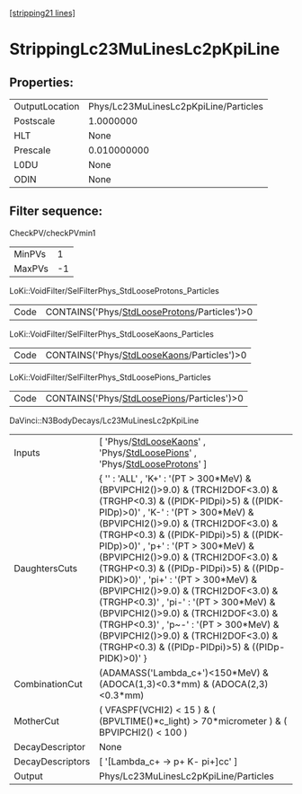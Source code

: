 [[stripping21 lines]](./stripping21-index)

# StrippingLc23MuLinesLc2pKpiLine

## Properties:

|                |                                       |
|----------------|---------------------------------------|
| OutputLocation | Phys/Lc23MuLinesLc2pKpiLine/Particles |
| Postscale      | 1.0000000                             |
| HLT            | None                                  |
| Prescale       | 0.010000000                           |
| L0DU           | None                                  |
| ODIN           | None                                  |

## Filter sequence:

CheckPV/checkPVmin1

|        |     |
|--------|-----|
| MinPVs | 1   |
| MaxPVs | -1  |

LoKi::VoidFilter/SelFilterPhys_StdLooseProtons_Particles

|      |                                                                                                |
|------|------------------------------------------------------------------------------------------------|
| Code | CONTAINS('Phys/[StdLooseProtons](./stripping21-commonparticles-stdlooseprotons)/Particles')\>0 |

LoKi::VoidFilter/SelFilterPhys_StdLooseKaons_Particles

|      |                                                                                            |
|------|--------------------------------------------------------------------------------------------|
| Code | CONTAINS('Phys/[StdLooseKaons](./stripping21-commonparticles-stdloosekaons)/Particles')\>0 |

LoKi::VoidFilter/SelFilterPhys_StdLoosePions_Particles

|      |                                                                                            |
|------|--------------------------------------------------------------------------------------------|
| Code | CONTAINS('Phys/[StdLoosePions](./stripping21-commonparticles-stdloosepions)/Particles')\>0 |

DaVinci::N3BodyDecays/Lc23MuLinesLc2pKpiLine

|                  |                                                                                                                                                                                                                                                                                                                                                                                                                                                                                                                                                                                                                                                                                                 |
|------------------|-------------------------------------------------------------------------------------------------------------------------------------------------------------------------------------------------------------------------------------------------------------------------------------------------------------------------------------------------------------------------------------------------------------------------------------------------------------------------------------------------------------------------------------------------------------------------------------------------------------------------------------------------------------------------------------------------|
| Inputs           | [ 'Phys/[StdLooseKaons](./stripping21-commonparticles-stdloosekaons)' , 'Phys/[StdLoosePions](./stripping21-commonparticles-stdloosepions)' , 'Phys/[StdLooseProtons](./stripping21-commonparticles-stdlooseprotons)' ]                                                                                                                                                                                                                                                                                                                                                                                                                                                                       |
| DaughtersCuts    | { '' : 'ALL' , 'K+' : '(PT \> 300\*MeV) & (BPVIPCHI2()\>9.0) & (TRCHI2DOF\<3.0) & (TRGHP\<0.3) & ((PIDK-PIDpi)\>5) & ((PIDK-PIDp)\>0)' , 'K-' : '(PT \> 300\*MeV) & (BPVIPCHI2()\>9.0) & (TRCHI2DOF\<3.0) & (TRGHP\<0.3) & ((PIDK-PIDpi)\>5) & ((PIDK-PIDp)\>0)' , 'p+' : '(PT \> 300\*MeV) & (BPVIPCHI2()\>9.0) & (TRCHI2DOF\<3.0) & (TRGHP\<0.3) & ((PIDp-PIDpi)\>5) & ((PIDp-PIDK)\>0)' , 'pi+' : '(PT \> 300\*MeV) & (BPVIPCHI2()\>9.0) & (TRCHI2DOF\<3.0) & (TRGHP\<0.3)' , 'pi-' : '(PT \> 300\*MeV) & (BPVIPCHI2()\>9.0) & (TRCHI2DOF\<3.0) & (TRGHP\<0.3)' , 'p~-' : '(PT \> 300\*MeV) & (BPVIPCHI2()\>9.0) & (TRCHI2DOF\<3.0) & (TRGHP\<0.3) & ((PIDp-PIDpi)\>5) & ((PIDp-PIDK)\>0)' } |
| CombinationCut   | (ADAMASS('Lambda_c+')\<150\*MeV) & (ADOCA(1,3)\<0.3\*mm) & (ADOCA(2,3)\<0.3\*mm)                                                                                                                                                                                                                                                                                                                                                                                                                                                                                                                                                                                                                |
| MotherCut        | ( VFASPF(VCHI2) \< 15 ) & ( (BPVLTIME()\*c_light) \> 70\*micrometer ) & ( BPVIPCHI2() \< 100 )                                                                                                                                                                                                                                                                                                                                                                                                                                                                                                                                                                                                  |
| DecayDescriptor  | None                                                                                                                                                                                                                                                                                                                                                                                                                                                                                                                                                                                                                                                                                            |
| DecayDescriptors | [ '[Lambda_c+ -\> p+ K- pi+]cc' ]                                                                                                                                                                                                                                                                                                                                                                                                                                                                                                                                                                                                                                                           |
| Output           | Phys/Lc23MuLinesLc2pKpiLine/Particles                                                                                                                                                                                                                                                                                                                                                                                                                                                                                                                                                                                                                                                           |

